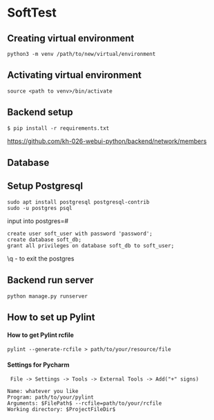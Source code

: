 # SoftTest


## Creating virtual environment
```
python3 -m venv /path/to/new/virtual/environment
```

## Activating virtual environment
```
source <path to venv>/bin/activate
```

## Backend setup
```
$ pip install -r requirements.txt
```
https://github.com/kh-026-webui-python/backend/network/members

## Database

## Setup Postgresql
```
sudo apt install postgresql postgresql-contrib
sudo -u postgres psql
```
input into postgres=#
```
create user soft_user with password 'password';
create database soft_db;
grant all privileges on database soft_db to soft_user;
```
\q - to exit the postgres

## Backend run server
```
python manage.py runserver
```

## How to set up Pylint

#### How to get Pylint rcfile

```
pylint --generate-rcfile > path/to/your/resource/file
```

#### Settings for Pycharm

```
 File -> Settings -> Tools -> External Tools -> Add("+" signs)
```

```
Name: whatever you like
Program: path/to/your/pylint
Arguments: $FilePath$ --rcfile=path/to/your/rcfile
Working directory: $ProjectFileDir$
```